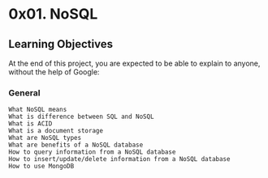 # 0x01. NoSQL

## Learning Objectives

At the end of this project, you are expected to be able to explain to anyone, without the help of Google:
### General

    What NoSQL means
    What is difference between SQL and NoSQL
    What is ACID
    What is a document storage
    What are NoSQL types
    What are benefits of a NoSQL database
    How to query information from a NoSQL database
    How to insert/update/delete information from a NoSQL database
    How to use MongoDB

